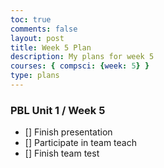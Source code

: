 ```yaml
---
toc: true
comments: false
layout: post
title: Week 5 Plan
description: My plans for week 5
courses: { compsci: {week: 5} }
type: plans
---
```


### PBL Unit 1 / Week 5
- [] Finish presentation
- [] Participate in team teach
- [] Finish team test


